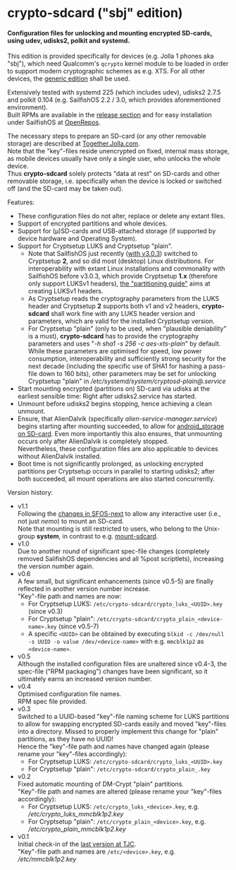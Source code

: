 # crypto-sdcard ("sbj" edition)
#### Configuration files for unlocking and mounting encrypted SD-cards, using udev, udisks2, polkit and systemd.

This edition is provided specifically for devices (e.g. Jolla 1 phones aka "sbj"), which need Qualcomm's `qcrypto` kernel module to be loaded in order to support modern cryptographic schemes as e.g. XTS.
For all other devices, the [generic edition](https://github.com/Olf0/crypto-sdcard) shall be used.

Extensively tested with systemd 225 (which includes udev), udisks2 2.7.5 and polkit 0.104 (e.g. SailfishOS 2.2 / 3.0, which provides aforementioned environment).<br />
Built RPMs are available in the [release section](https://github.com/Olf0/crypto-sdcard_sbj/releases) and for easy installation under SailfishOS at [OpenRepos](https://openrepos.net/content/olf/crypto-sdcard-sbj-edition).

The necessary steps to prepare an SD-card (or any other removable storage) are described at [Together.Jolla.com](https://together.jolla.com/question/195850/guide-creating-partitions-on-sd-card-optionally-encrypted/).<br />
Note that the "key"-files reside unencrypted on fixed, internal mass storage, as mobile devices usually have only a single user, who unlocks the whole device.<br />
Thus **crypto-sdcard** solely protects "data at rest" on SD-cards and other removable storage, i.e. specifically when the device is locked or switched off (and the SD-card may be taken out).

Features:
* These configuration files do not alter, replace or delete any extant files.
* Support of encrypted partitions and whole devices.
* Support for (µ)SD-cards and USB-attached storage (if supported by device hardware and Operating System).
* Support for Cryptsetup LUKS and Cryptsetup "plain".
  * Note that SailfishOS just recently ([with v3.0.3](https://together.jolla.com/question/203846/changelog-303-hossa/#203846-cryptsetup)) switched to Cryptsetup **2**, and so did most (desktop) Linux distributions.
    For interoperability with extant Linux installations and commonality with SailfishOS before v3.0.3, which provide Cryptsetup **1.x** (therefore only support LUKSv1 headers), [the "partitioning  guide"](https://together.jolla.com/question/195850/guide-creating-partitions-on-sd-card-optionally-encrypted/#195850-43-dm-crypt-encrypted) aims at creating LUKSv1 headers.
  * As Cryptsetup reads the cryptography parameters from the LUKS header and Cryptsetup **2** supports both v1 and v2 headers, **crypto-sdcard** shall work fine with any LUKS header version and parameters, which are valid for the installed Cryptsetup version.
  * For Cryptsetup "plain" (only to be used, when "plausible deniability" is a must), **crypto-sdcard** has to provide the cryptography parameters and uses "*-h sha1 -s 256 -c aes-xts-plain*" by default.
    While these parameters are optimised for speed, low power consumption, interoperability and sufficiently strong security for the next decade (including the specific use of SHA1 for hashing a pass-file down to 160 bits), other parameters may be set for unlocking Cryptsetup "plain" in */etc/systemd/system/cryptosd-plain\@.service*
* Start mounting encrypted (partitions on) SD-card via udisks at the earliest sensible time: Right after udisks2.service has started.
* Unmount before udisks2 begins stopping, hence achieving a clean unmount.
* Ensure, that AlienDalvik (specifically *alien-service-manager.service*) begins starting after mounting succeeded, to allow for [android_storage on SD-card](https://together.jolla.com/question/203539/guide-externalising-android_storage-and-other-directories-files-to-sd-card/#203539-2-externalising-homenemoandroid_storage).  Even more importantly this also ensures, that unmounting occurs only after AlienDalvik is completely stopped.<br />
Nevertheless, these configuration files are also applicable to devices without AlienDalvik installed.
* Boot time is not significantly prolonged, as unlocking encrypted partitions per Cryptsetup occurs in parallel to starting udisks2; after both succeeded, all mount operations are also started concurrently.

Version history:
* v1.1<br />
  Following the [changes in SFOS-next](https://git.sailfishos.org/mer-core/udisks2/commit/bcc6437ff35a3cc1e8c4777ee80d85a9c112e63e) to allow any interactive user (i.e., not just *nemo*) to mount an SD-card.<br />
  Note that mounting is still restricted to users, who belong to the Unix-group **system**, in contrast to e.g. [mount-sdcard](https://github.com/Olf0/mount-sdcard).
* v1.0<br />
  Due to another round of significant spec-file changes (completely removed SalifishOS dependencies and all %post scriptlets), increasing the version number again.
* v0.6<br />
  A few small, but significant enhancements (since v0.5-5) are finally reflected in another version number increase.<br />
  "Key"-file path and names are now:
  * For Cryptsetup LUKS: `/etc/crypto-sdcard/crypto_luks_<UUID>.key` (since v0.3)
  * For Cryptsetup "plain": `/etc/crypto-sdcard/crypto_plain_<device-name>.key` (since v0.5-7)
  * A specific `<UUID>` can be obtained by executing `blkid -c /dev/null -s UUID -o value /dev/<device-name>` with e.g. `mmcblk1p2` as `<device-name>`.
* v0.5<br />
  Although the installed configuration files are unaltered since v0.4-3, the spec-file ("RPM packaging") changes have been significant, so it ultimately earns an increased version number.
* v0.4<br />
  Optimised configuration file names.<br />
  RPM spec file provided.
* v0.3<br />
  Switched to a UUID-based "key"-file naming scheme for LUKS partitions to allow for swapping encrypted SD-cards easily and moved "key"-files into a directory.  Missed to properly implement this change for "plain" partitions, as they have no UUID!<br />
  Hence the "key"-file path and names have changed again (please rename your "key"-files accordingly):
  * For Cryptsetup LUKS: `/etc/crypto-sdcard/crypto_luks_<UUID>.key`
  * For Cryptsetup "plain": `/etc/crypto-sdcard/crypto_plain_.key`
* v0.2<br />
  Fixed automatic mounting of DM-Crypt "plain" partitions.<br />
  "Key"-file path and names are altered (please rename your "key"-files accordingly):
  * For Cryptsetup LUKS: `/etc/crypto_luks_<device>.key`, e.g. */etc/crypto_luks_mmcblk1p2.key*
  * For Cryptsetup "plain": `/etc/crypto_plain_<device>.key`, e.g. */etc/crypto_plain_mmcblk1p2.key*
* v0.1<br />
  Initial check-in of the [last version at TJC](https://together.jolla.com/question/179054/how-to-creating-partitions-on-sd-card-optionally-encrypted/?answer=189813#post-id-189813).<br />
  "Key"-file path and names are `/etc/<device>.key`, e.g. */etc/mmcblk1p2.key*
